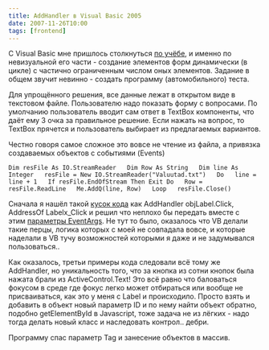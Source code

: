```yaml
---
title: AddHandler в Visual Basic 2005
date: 2007-11-26T10:00
tags: [frontend]
---
```


С Visual Basic мне пришлось столкнуться [по учёбе](http://www.tud.ttu.ee/material/teo/IDK5210_Visuaalprogrammeerimine/Harjutused/Harjutus08.txt), и именно по невизуальной его части - создание элементов форм динамически (в цикле) с частично ограниченным числом оных элементов. Задание в общем звучит невинно - создать программу (автомобильного) теста.

Для упрощённого решения, все данные лежат в открытом виде в текстовом файле. Пользователю надо показать форму с вопросами. По умолчанию пользователь вводит сам ответ в TextBox компоненты, что даёт ему 3 очка за правильное решение. Если нажать на вопрос, то TextBox прячется и пользователь выбирает из предлагаемых вариантов.

Честно говоря самое сложное это вовсе не чтение из файла, а привязка создаваемых объектов с событиями (Events)

`Dim resFile As IO.StreamReader   Dim Row As String   Dim line As Integer   resFile = New IO.StreamReader("Valuutad.txt")   Do   line = line + 1   If resFile.EndOfStream Then Exit Do   Row = resFile.ReadLine   Me.AddQ(line, Row)   Loop   resFile.Close()`

Сначала я нашёл такой [кусок кода](http://visualbasic.about.com/b/2006/12/13/using-addhandler-and-addressof.htm) как AddHandler objLabel.Click, AddressOf Labelx_Click и решил что неплохо бы передать вместе с этим [параметры EventArgs](http://www.java2s.com/Tutorial/VB/0220__Event/SubclassEventArgstocreateyourowneventarguments.htm). Не тут то было, оказалось что VB делали такие перцы, логика которых с моей не совпадала вовсе, и которые наделали в VB тучу возможностей которыми я даже и не задумывался пользоваться..

Как оказалось, третьи примеры кода следовали всё тому же AddHandler, но уникальность того, что за кнопка из сотни кнопок была нажата брали из ActiveControl.Text! Это всё равно что баловаться фокусом в среде где фокус легко может отбираться или вообще не присваиваться, как это у меня с Label и происходило. Просто взять и добавить в объект новый параметр ID и по нему найти объект обратно, подобно getElementById в Javascript, тоже задача не из лёгких - надо тогда делать новый класс и наследовать контрол.. дебри.

Программу спас параметр Tag и занесение объектов в массив.